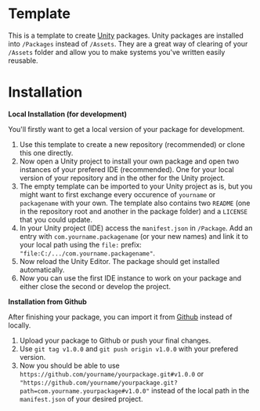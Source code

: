 # Template
This is a template to create [Unity](https://unity.com) packages. Unity packages are installed into `/Packages` instead of `/Assets`. They are a great way of clearing of your `/Assets` folder and allow you to make systems you've written easily reusable.

# Installation
**Local Installation (for development)**

You'll firstly want to get a local version of your package for development.

1. Use this template to create a new repository (recommended) or clone this one directly.
2. Now open a Unity project to install your own package and open two instances of your prefered IDE (recommended). One for your local version of your repository and in the other for the Unity project.
3. The empty template can be imported to your Unity project as is, but you might want to first exchange every occurence of `yourname` or `packagename` with your own. The template also contains two `README` (one in the repository root and another in the package folder) and a `LICENSE` that you could update.
4. In your Unity project (IDE) access the `manifest.json` in `/Package`. Add an entry with `com.yourname.packagename` (or your new names) and link it to your local path using the `file:` prefix: `"file:C:/.../com.yourname.packagename"`.
5. Now reload the Unity Editor. The package should get installed automatically.
6. Now you can use the first IDE instance to work on your package and either close the second or develop the project.
   
**Installation from Github**

After finishing your package, you can import it from [Github](https://github.com) instead of locally.

1. Upload your package to Github or push your final changes.
2. Use `git tag v1.0.0` and `git push origin v1.0.0` with your prefered version.
3. Now you should be able to use `https://github.com/yourname/yourpackage.git#v1.0.0` or `"https://github.com/yourname/yourpackage.git?path=com.yourname.yourpackage#v1.0.0"` instead of the local path in the `manifest.json` of your desired project.
